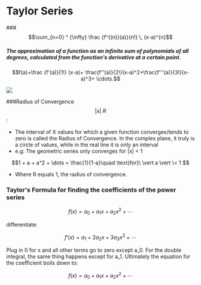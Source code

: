 # Taylor Series

###$$\sum_{n=0} ^ {\infty} \frac {f^{(n)}(a)}{n!} \, (x-a)^{n}$$


##### The approximation of a function as an infinite sum of polynomials of all degrees, calculated from the function's derivative at a certain point.


$$f(a)+\frac {f'(a)}{1!} (x-a)+ \frac{f''(a)}{2!}(x-a)^2+\frac{f'''(a)}{3!}(x-a)^3+ \cdots.$$




![](https://upload.wikimedia.org/wikipedia/commons/thumb/6/62/Exp_series.gif/220px-Exp_series.gif)


###Radius of Convergence $$ \vert x\vert \>R $$:

* The interval of X values for which a given function converges/tends to zero is called the Radius of Convergence. In the complex plane, it truly is a circle of values, while in the real line it is only an interval 
* e.g: The geometric series only converges for |x| < 1

 
$$1 + a + a^2 + \dots = \frac{1}{1-a}\quad \text{for}\  \vert a \vert \< 1 $$ 

* Where R equals 1, the radius of convergence.

### Taylor's Formula for finding the coefficients of the power series

$$ f(x) = a_0 + a_1x + a_2x^2 + \cdots$$

differentiate:

$$ f'(x)= a_1 + 2a_2x + 3a_3x^2 + \cdots $$

Plug in 0 for x and all other terms go to zero except a_0. For the double integral, the same thing happens except for a_1. Ultimately the equation for the coefficient boils down to: 

$$ f(x) = a_0 + a_1x + a_2x^2 + \cdots$$



